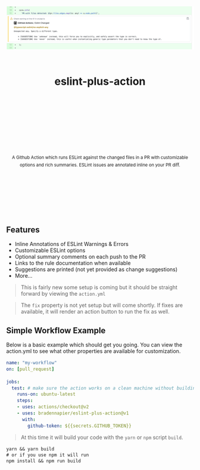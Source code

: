 <div align="center">
  <h1>
    <br/>
    <br/>
    <p align="center">
      <img src="docs/img/annotation.png" width="600" title="eslint-plus-action">
    </p>
    <br />
    eslint-plus-action
    <br />
    <br />
    <br />
    <br />
  </h1>
  <sup>
    <br />
    <br />
    <br />
    A Github Action which runs ESLint against the changed files in a PR with customizable options and rich summaries.  ESLint issues are annotated inline on your PR diff.
  </sup>
  <br />
  <br />
  <br />
  <br />
  <br />
  <br />
  <br />
  <br />
</div>

## Features

- Inline Annotations of ESLint Warnings & Errors
- Customizable ESLint options
- Optional summary comments on each push to the PR 
- Links to the rule documentation when available 
- Suggestions are printed (not yet provided as change suggestions)
- More...

> This is fairly new some setup is coming but it should be straight forward by viewing the `action.yml`

> The `fix` property is not yet setup but will come shortly. If fixes are available, it will render an action button to run the fix as well.

## Simple Workflow Example

Below is a basic example which should get you going.  You can view the action.yml to see what other properties are available for customization.

```yml
name: "my-workflow"
on: [pull_request]

jobs:
  test: # make sure the action works on a clean machine without building
    runs-on: ubuntu-latest
    steps:
    - uses: actions/checkout@v2
    - uses: bradennapier/eslint-plus-action@v1
      with: 
        github-token: ${{secrets.GITHUB_TOKEN}}
```

> At this time it will build your code with the `yarn` or `npm` script `build`.

```
yarn && yarn build
# or if you use npm it will run
npm install && npm run build
```
